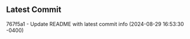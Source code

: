 
## Latest Commit
767f5a1 - Update README with latest commit info (2024-08-29 16:53:30 -0400) <Yunxi-Zhou>
